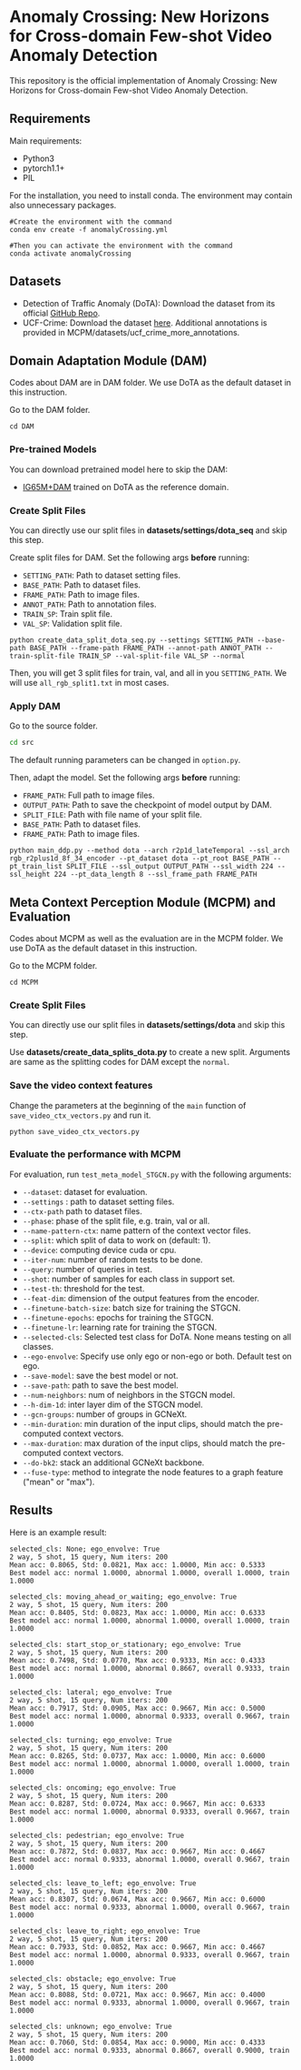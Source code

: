 # Anomaly Crossing: New Horizons for Cross-domain Few-shot Video Anomaly Detection

This repository is the official implementation of Anomaly Crossing: New Horizons for Cross-domain Few-shot Video Anomaly Detection. 

## Requirements

Main requirements:

- Python3
- pytorch1.1+
- PIL

For the installation, you need to install conda. The environment may contain also unnecessary packages.

```setup
#Create the environment with the command
conda env create -f anomalyCrossing.yml

#Then you can activate the environment with the command
conda activate anomalyCrossing
```

## Datasets

- Detection of Traffic Anomaly (DoTA): Download the dataset from its official [GitHub Repo](https://github.com/MoonBlvd/Detection-of-Traffic-Anomaly).
- UCF-Crime: Download the dataset [here](https://webpages.uncc.edu/cchen62/dataset.html). Additional annotations is provided in MCPM/datasets/ucf_crime_more_annotations.

## Domain Adaptation Module (DAM)

Codes about DAM are in DAM folder. We use DoTA as the default dataset in this instruction.

Go to the DAM folder.

```
cd DAM
```

### Pre-trained Models

You can download pretrained model here to skip the DAM:

- [IG65M+DAM](https://drive.google.com/file/d/1MH_IZclrdHmfz0IMqLqmBfmrz-q6rP8P/view?usp=sharing) trained on DoTA as the reference domain. 

### Create Split Files

You can directly use our split files in **datasets/settings/dota_seq** and skip this step.



Create split files for DAM. Set the following args **before** running:

- `SETTING_PATH`: Path to dataset setting files.
- `BASE_PATH`: Path to dataset files.
- `FRAME_PATH`: Path to image files.
- `ANNOT_PATH`: Path to annotation files.
- `TRAIN_SP`: Train split file.
- `VAL_SP`: Validation split file.

```train
python create_data_split_dota_seq.py --settings SETTING_PATH --base-path BASE_PATH --frame-path FRAME_PATH --annot-path ANNOT_PATH --train-split-file TRAIN_SP --val-split-file VAL_SP --normal
```

Then, you will get 3 split files for train, val, and all in you `SETTING_PATH`. We will use  `all_rgb_split1.txt` in most cases.

### Apply DAM

Go to the source folder.

```cmd
cd src
```

The default running parameters can be changed in `option.py`.

Then, adapt the model. Set the following args **before** running:

- `FRAME_PATH`: Full path to image files.
- `OUTPUT_PATH`: Path to save the checkpoint of model output by DAM.
- `SPLIT_FILE`: Path with file name of your split file.
- `BASE_PATH`: Path to dataset files.
- `FRAME_PATH`: Path to image files.

```
python main_ddp.py --method dota --arch r2p1d_lateTemporal --ssl_arch rgb_r2plus1d_8f_34_encoder --pt_dataset dota --pt_root BASE_PATH --pt_train_list SPLIT_FILE --ssl_output OUTPUT_PATH --ssl_width 224 --ssl_height 224 --pt_data_length 8 --ssl_frame_path FRAME_PATH 
```

## Meta Context Perception Module (MCPM) and Evaluation

Codes about MCPM as well as the evaluation are in the MCPM folder. We use DoTA as the default dataset in this instruction.

Go to the MCPM folder.

```
cd MCPM
```

### Create Split Files

You can directly use our split files in **datasets/settings/dota** and skip this step.

Use **datasets/create_data_splits_dota.py** to create a new split. Arguments are same as the splitting codes for DAM except the `normal`.

### Save the video context features

Change the parameters at the beginning of the `main` function of `save_video_ctx_vectors.py` and run it.

```eval
python save_video_ctx_vectors.py
```
### Evaluate the performance with MCPM

For evaluation, run `test_meta_model_STGCN.py` with the following arguments:

-   `--dataset`: dataset for evaluation. 
-  `--settings` : path to dataset setting files.
-   `--ctx-path` path to dataset files.
-   `--phase`: phase of the split file, e.g. train, val or all.
-   `--name-pattern-ctx`: name pattern of the context vector files.  
-   `--split`: which split of data to work on (default: 1).
-   `--device`: computing device cuda or cpu.
-   `--iter-num`:  number of random tests to be done.
-   `--query`:  number of queries in test.
-   `--shot`: number of samples for each class in support set.
-   `--test-th`:  threshold for the test.
-   `--feat-dim`:  dimension of the output features from the encoder.
-   `--finetune-batch-size`:  batch size for training the STGCN.
-   `--finetune-epochs`:  epochs for training the STGCN.
-   `--finetune-lr`:  learning rate for training the STGCN.
-   `--selected-cls`: Selected test class for DoTA. None means testing on all classes.
-   `--ego-envolve`:  Specify use only ego or non-ego or both. Default test on ego.
-   `--save-model`: save the best model or not.
-   `--save-path`:  path to save the best model.
-   `--num-neighbors`:  num of neighbors in the STGCN model.
-   `--h-dim-1d`:  inter layer dim of the STGCN model.
-   `--gcn-groups`: number of groups in GCNeXt.
-   `--min-duration`: min duration of the input clips, should match the pre-computed context vectors.
-   `--max-duration`: max duration of the input clips, should match the pre-computed context vectors.
-   `--do-bk2`: stack an additional GCNeXt backbone.
-   `--fuse-type`:  method to integrate the node features to a graph feature ("mean" or "max").



## Results

Here is an example result:

```
selected_cls: None; ego_envolve: True
2 way, 5 shot, 15 query, Num iters: 200
Mean acc: 0.8065, Std: 0.0821, Max acc: 1.0000, Min acc: 0.5333
Best model acc: normal 1.0000, abnormal 1.0000, overall 1.0000, train 1.0000

selected_cls: moving_ahead_or_waiting; ego_envolve: True
2 way, 5 shot, 15 query, Num iters: 200
Mean acc: 0.8405, Std: 0.0823, Max acc: 1.0000, Min acc: 0.6333
Best model acc: normal 1.0000, abnormal 1.0000, overall 1.0000, train 1.0000

selected_cls: start_stop_or_stationary; ego_envolve: True
2 way, 5 shot, 15 query, Num iters: 200
Mean acc: 0.7498, Std: 0.0770, Max acc: 0.9333, Min acc: 0.4333
Best model acc: normal 1.0000, abnormal 0.8667, overall 0.9333, train 1.0000

selected_cls: lateral; ego_envolve: True
2 way, 5 shot, 15 query, Num iters: 200
Mean acc: 0.7917, Std: 0.0905, Max acc: 0.9667, Min acc: 0.5000
Best model acc: normal 1.0000, abnormal 0.9333, overall 0.9667, train 1.0000

selected_cls: turning; ego_envolve: True
2 way, 5 shot, 15 query, Num iters: 200
Mean acc: 0.8265, Std: 0.0737, Max acc: 1.0000, Min acc: 0.6000
Best model acc: normal 1.0000, abnormal 1.0000, overall 1.0000, train 1.0000

selected_cls: oncoming; ego_envolve: True
2 way, 5 shot, 15 query, Num iters: 200
Mean acc: 0.8287, Std: 0.0724, Max acc: 0.9667, Min acc: 0.6333
Best model acc: normal 1.0000, abnormal 0.9333, overall 0.9667, train 1.0000

selected_cls: pedestrian; ego_envolve: True
2 way, 5 shot, 15 query, Num iters: 200
Mean acc: 0.7872, Std: 0.0837, Max acc: 0.9667, Min acc: 0.4667
Best model acc: normal 0.9333, abnormal 1.0000, overall 0.9667, train 1.0000

selected_cls: leave_to_left; ego_envolve: True
2 way, 5 shot, 15 query, Num iters: 200
Mean acc: 0.8307, Std: 0.0674, Max acc: 0.9667, Min acc: 0.6000
Best model acc: normal 0.9333, abnormal 1.0000, overall 0.9667, train 1.0000

selected_cls: leave_to_right; ego_envolve: True
2 way, 5 shot, 15 query, Num iters: 200
Mean acc: 0.7933, Std: 0.0852, Max acc: 0.9667, Min acc: 0.4667
Best model acc: normal 1.0000, abnormal 0.9333, overall 0.9667, train 1.0000

selected_cls: obstacle; ego_envolve: True
2 way, 5 shot, 15 query, Num iters: 200
Mean acc: 0.8088, Std: 0.0721, Max acc: 0.9667, Min acc: 0.4000
Best model acc: normal 0.9333, abnormal 1.0000, overall 0.9667, train 1.0000

selected_cls: unknown; ego_envolve: True
2 way, 5 shot, 15 query, Num iters: 200
Mean acc: 0.7060, Std: 0.0854, Max acc: 0.9000, Min acc: 0.4333
Best model acc: normal 0.9333, abnormal 0.8667, overall 0.9000, train 1.0000
```

